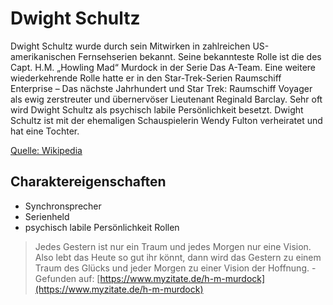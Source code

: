 # Dwight Schultz

Dwight Schultz wurde durch sein Mitwirken in zahlreichen US-amerikanischen Fernsehserien bekannt.
Seine bekannteste Rolle ist die des Capt. H.M. „Howling Mad“ Murdock in der Serie Das A-Team.
Eine weitere wiederkehrende Rolle hatte er in den Star-Trek-Serien Raumschiff Enterprise – Das nächste Jahrhundert und Star Trek: Raumschiff Voyager als ewig zerstreuter und übernervöser Lieutenant Reginald Barclay.
Sehr oft wird Dwight Schultz als psychisch labile Persönlichkeit besetzt.
Dwight Schultz ist mit der ehemaligen Schauspielerin Wendy Fulton verheiratet und hat eine Tochter.

[Quelle: Wikipedia](https://de.wikipedia.org/wiki/Dwight_Schultz)

## Charaktereigenschaften

* Synchronsprecher
* Serienheld
* psychisch labile Persönlichkeit Rollen

> Jedes Gestern ist nur ein Traum und jedes Morgen nur eine Vision. Also lebt das Heute so gut ihr könnt, dann wird das Gestern zu einem Traum des Glücks und jeder Morgen zu einer Vision der Hoffnung. - Gefunden auf: [https://www.myzitate.de/h-m-murdock](https://www.myzitate.de/h-m-murdock)
